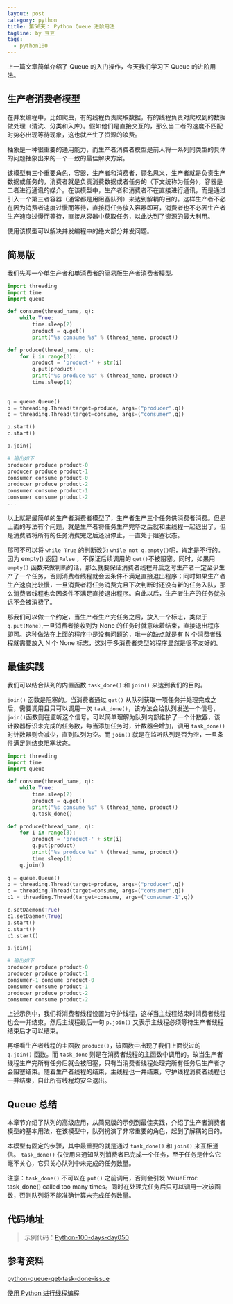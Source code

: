 ```yaml
---
layout: post
category: python
title: 第50天： Python Queue 进阶用法
tagline: by 豆豆
tags: 
  - python100
---
```


上一篇文章简单介绍了 Queue 的入门操作，今天我们学习下 Queue 的进阶用法。

<!--more-->

## 生产者消费者模型

在并发编程中，比如爬虫，有的线程负责爬取数据，有的线程负责对爬取到的数据做处理（清洗、分类和入库）。假如他们是直接交互的，那么当二者的速度不匹配时势必出现等待现象，这也就产生了资源的浪费。

抽象是一种很重要的通用能力，而生产者消费者模型是前人将一系列同类型的具体的问题抽象出来的一个一致的最佳解决方案。

该模型有三个重要角色，容器，生产者和消费者，顾名思义，生产者就是负责生产数据或任务的，消费者就是负责消费数据或者任务的（下文统称为任务），容器是二者进行通讯的媒介。在该模型中，生产者和消费者不在直接进行通讯，而是通过引入一个第三者容器（通常都是用阻塞队列）来达到解耦的目的。这样生产者不必在因为消费者速度过慢而等待，直接将任务放入容器即可，消费者也不必因生产者生产速度过慢而等待，直接从容器中获取任务，以此达到了资源的最大利用。

使用该模型可以解决并发编程中的绝大部分并发问题。

## 简易版

我们先写一个单生产者和单消费者的简易版生产者消费者模型。

```python
import threading
import time
import queue

def consume(thread_name, q):
    while True:
        time.sleep(2)
        product = q.get()
        print("%s consume %s" % (thread_name, product))

def produce(thread_name, q):
    for i in range(3):
        product = 'product-' + str(i)
        q.put(product)
        print("%s produce %s" % (thread_name, product))
        time.sleep(1)
    
            
q = queue.Queue()
p = threading.Thread(target=produce, args=("producer",q))
c = threading.Thread(target=consume, args=("consumer",q))

p.start()
c.start()

p.join()

# 输出如下
producer produce product-0
producer produce product-1
consumer consume product-0
producer produce product-2
consumer consume product-1
consumer consume product-2
...
```

以上就是最简单的生产者消费者模型了，生产者生产三个任务供消费者消费。但是上面的写法有个问题，就是生产者将任务生产完毕之后就和主线程一起退出了，但是消费者将所有的任务消费完之后还没停止，一直处于阻塞状态。

那可不可以将 ```while True``` 的判断改为 ```while not q.empty()```呢，肯定是不行的。因为 empty() 返回 `False` ，不保证后续调用的 ```get()```不被阻塞。同时，如果用 ```empty()``` 函数来做判断的话，那么就要保证消费者线程开启之时生产者一定至少生产了一个任务，否则消费者线程就会因条件不满足直接退出程序；同时如果生产者生产速度比较慢，一旦消费者将任务消费完且下次判断时还没有新的任务入队，那么消费者线程也会因条件不满足直接退出程序。自此以后，生产者生产的任务就永远不会被消费了。

那我们可以做一个约定，当生产者生产完任务之后，放入一个标志，类似于 ```q.put(None)```,一旦消费者接收到为 None 的任务时就意味着结束，直接退出程序即可。这种做法在上面的程序中是没有问题的，唯一的缺点就是有 N 个消费者线程就需要放入 N 个 None 标志，这对于多消费者类型的程序显然是很不友好的。

## 最佳实践

我们可以结合队列的内置函数 ```task_done()``` 和 ```join()``` 来达到我们的目的。

```join()``` 函数是阻塞的。当消费者通过 ```get()``` 从队列获取一项任务并处理完成之后，需要调用且只可以调用一次 ```task_done()```，该方法会给队列发送一个信号，```join()```函数则在监听这个信号。可以简单理解为队列内部维护了一个计数器，该计数器标识未完成的任务数，每当添加任务时，计数器会增加，调用 ```task_done()```时计数器则会减少，直到队列为空。而 ```join()``` 就是在监听队列是否为空，一旦条件满足则结束阻塞状态。

```python
import threading
import time
import queue

def consume(thread_name, q):
    while True:
        time.sleep(2)
        product = q.get()
        print("%s consume %s" % (thread_name, product))
        q.task_done()

def produce(thread_name, q):
    for i in range(3):
        product = 'product-' + str(i)
        q.put(product)
        print("%s produce %s" % (thread_name, product))
        time.sleep(1)
    q.join()
            
q = queue.Queue()
p = threading.Thread(target=produce, args=("producer",q))
c = threading.Thread(target=consume, args=("consumer",q))
c1 = threading.Thread(target=consume, args=("consumer-1",q))

c.setDaemon(True)
c1.setDaemon(True)
p.start()
c.start()
c1.start()

p.join()

# 输出如下
producer produce product-0
producer produce product-1
consumer-1 consume product-0
consumer consume product-1
producer produce product-2
consumer consume product-2
```

上述示例中，我们将消费者线程设置为守护线程，这样当主线程结束时消费者线程也会一并结束。然后主线程最后一句 ```p.join()``` 又表示主线程必须等待生产者线程结束后才可以结束。

再细看生产者线程的主函数 ```produce()```，该函数中出现了我们上面说过的 ```q.join()``` 函数。而 ```task_done``` 则是在消费者线程的主函数中调用的。故当生产者线程生产完所有任务后就会被阻塞，只有当消费者线程处理完所有任务后生产者才会阻塞结束。随着生产者线程的结束，主线程也一并结束，守护线程消费者线程也一并结束，自此所有线程均安全退出。

## Queue 总结

本章节介绍了队列的高级应用，从简易版的示例到最佳实践，介绍了生产者消费者模型的基本用法，在该模型中，队列扮演了非常重要的角色，起到了解耦的目的。

本模型有固定的步骤，其中最重要的就是通过 ```task_done()``` 和 ```join()``` 来互相通信。 ```task_done()``` 仅仅用来通知队列消费者已完成一个任务，至于任务是什么它毫不关心，它只关心队列中未完成的任务数量。

注意：```task_done()``` 不可以在 ```put()``` 之前调用，否则会引发 ValueError: task_done() called too many times。同时在处理完任务后只可以调用一次该函数，否则队列将不能准确计算未完成任务数量。

## 代码地址

> 示例代码：[Python-100-days-day050](https://github.com/JustDoPython/python-100-day/tree/master/day-050)

## 参考资料

[python-queue-get-task-done-issue](https://stackoverflow.com/questions/1593299/python-queue-get-task-done-issue)

[使用 Python 进行线程编程](https://www.ibm.com/developerworks/cn/aix/library/au-threadingpython/index.html)